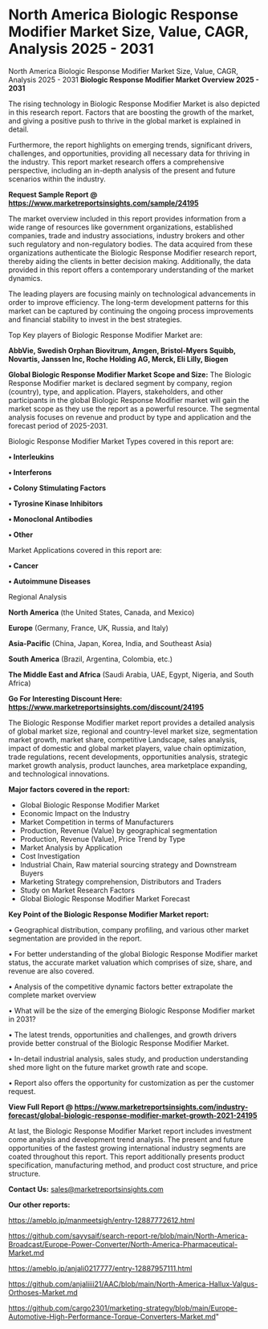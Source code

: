 # North America Biologic Response Modifier Market Size, Value, CAGR, Analysis 2025 - 2031
North America Biologic Response Modifier Market Size, Value, CAGR, Analysis 2025 - 2031
<Strong> Biologic Response Modifier Market Overview 2025 - 2031</strong>

The rising technology in Biologic Response Modifier Market is also depicted in this research report. Factors that are boosting the growth of the market, and giving a positive push to thrive in the global market is explained in detail.

Furthermore, the report highlights on emerging trends, significant drivers, challenges, and opportunities, providing all necessary data for thriving in the industry. This report market research offers a comprehensive perspective, including an in-depth analysis of the present and future scenarios within the industry.

<strong>Request Sample Report @ <a href=https://www.marketreportsinsights.com/sample/24195>https://www.marketreportsinsights.com/sample/24195</a></strong>

The market overview included in this report provides information from a wide range of resources like government organizations, established companies, trade and industry associations, industry brokers and other such regulatory and non-regulatory bodies. The data acquired from these organizations authenticate the Biologic Response Modifier research report, thereby aiding the clients in better decision making. Additionally, the data provided in this report offers a contemporary understanding of the market dynamics.

The leading players are focusing mainly on technological advancements in order to improve efficiency. The long-term development patterns for this market can be captured by continuing the ongoing process improvements and financial stability to invest in the best strategies.

Top Key players of Biologic Response Modifier Market are:

<strong>AbbVie, Swedish Orphan Biovitrum, Amgen, Bristol-Myers Squibb, Novartis, Janssen Inc, Roche Holding AG, Merck, Eli Lilly, Biogen</strong>

<strong><b>Global Biologic Response Modifier Market Scope and Size:</b></strong>
The Biologic Response Modifier market is declared segment by company, region (country), type, and application. Players, stakeholders, and other participants in the global Biologic Response Modifier market will gain the market scope as they use the report as a powerful resource. The segmental analysis focuses on revenue and product by type and application and the forecast period of 2025-2031.

Biologic Response Modifier Market Types covered in this report are:

<strong>• Interleukins

• Interferons

• Colony Stimulating Factors

• Tyrosine Kinase Inhibitors

• Monoclonal Antibodies

• Other</strong>

Market Applications covered in this report are:

<strong>• Cancer

• Autoimmune Diseases</strong> 

Regional Analysis

<strong>North America</strong> (the United States, Canada, and Mexico)

<strong>Europe</strong> (Germany, France, UK, Russia, and Italy)

<strong>Asia-Pacific</strong> (China, Japan, Korea, India, and Southeast Asia)

<strong>South America</strong> (Brazil, Argentina, Colombia, etc.)

<strong>The Middle East and Africa</strong> (Saudi Arabia, UAE, Egypt, Nigeria, and South Africa)

<strong>Go For Interesting Discount Here: <a href=https://www.marketreportsinsights.com/discount/24195>https://www.marketreportsinsights.com/discount/24195</a></strong>

The Biologic Response Modifier market report provides a detailed analysis of global market size, regional and country-level market size, segmentation market growth, market share, competitive Landscape, sales analysis, impact of domestic and global market players, value chain optimization, trade regulations, recent developments, opportunities analysis, strategic market growth analysis, product launches, area marketplace expanding, and technological innovations.

<strong><b>Major factors covered in the report:</b></strong>
<ul>
  <li>Global Biologic Response Modifier Market </li>
  <li>Economic Impact on the Industry</li>
  <li>Market Competition in terms of Manufacturers</li>
  <li>Production, Revenue (Value) by geographical segmentation</li>
  <li>Production, Revenue (Value), Price Trend by Type</li>
  <li>Market Analysis by Application</li>
  <li>Cost Investigation</li>
  <li>Industrial Chain, Raw material sourcing strategy and Downstream Buyers</li>
  <li>Marketing Strategy comprehension, Distributors and Traders</li>
  <li>Study on Market Research Factors</li>
  <li>Global Biologic Response Modifier Market Forecast</li>
</ul>

<strong><b>Key Point of the Biologic Response Modifier Market report:</b></strong>

• Geographical distribution, company profiling, and various other market segmentation are provided in the report.

• For better understanding of the global Biologic Response Modifier market status, the accurate market valuation which comprises of size, share, and revenue are also covered.

• Analysis of the competitive dynamic factors better extrapolate the complete market overview

• What will be the size of the emerging Biologic Response Modifier market in 2031?

• The latest trends, opportunities and challenges, and growth drivers provide better construal of the Biologic Response Modifier Market.

• In-detail industrial analysis, sales study, and production understanding shed more light on the future market growth rate and scope.

• Report also offers the opportunity for customization as per the customer request.

<strong><b>View Full Report @ <a href=https://www.marketreportsinsights.com/industry-forecast/global-biologic-response-modifier-market-growth-2021-24195>https://www.marketreportsinsights.com/industry-forecast/global-biologic-response-modifier-market-growth-2021-24195</a></b></strong>


At last, the Biologic Response Modifier Market report includes investment come analysis and development trend analysis. The present and future opportunities of the fastest growing international industry segments are coated throughout this report. This report additionally presents product specification, manufacturing method, and product cost structure, and price structure.

<strong>Contact Us:</strong>
sales@marketreportsinsights.com

<strong>Our other reports:</strong>

<a href=https://ameblo.jp/manmeetsigh/entry-12887772612.html>https://ameblo.jp/manmeetsigh/entry-12887772612.html</a>

<a href=https://github.com/sayysaif/search-report-re/blob/main/North-America-Broadcast/Europe-Power-Converter/North-America-Pharmaceutical-Market.md>https://github.com/sayysaif/search-report-re/blob/main/North-America-Broadcast/Europe-Power-Converter/North-America-Pharmaceutical-Market.md</a>

<a href=https://ameblo.jp/anjali0217777/entry-12887957111.html>https://ameblo.jp/anjali0217777/entry-12887957111.html</a>

<a href=https://github.com/anjaliiii21/AAC/blob/main/North-America-Hallux-Valgus-Orthoses-Market.md>https://github.com/anjaliiii21/AAC/blob/main/North-America-Hallux-Valgus-Orthoses-Market.md</a>

<a href=https://github.com/cargo2301/marketing-strategy/blob/main/Europe-Automotive-High-Performance-Torque-Converters-Market.md>https://github.com/cargo2301/marketing-strategy/blob/main/Europe-Automotive-High-Performance-Torque-Converters-Market.md</a>"
